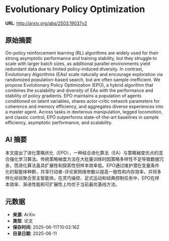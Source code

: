 # Evolutionary Policy Optimization

**URL**: http://arxiv.org/abs/2503.19037v2

## 原始摘要

On-policy reinforcement learning (RL) algorithms are widely used for their
strong asymptotic performance and training stability, but they struggle to
scale with larger batch sizes, as additional parallel environments yield
redundant data due to limited policy-induced diversity. In contrast,
Evolutionary Algorithms (EAs) scale naturally and encourage exploration via
randomized population-based search, but are often sample-inefficient. We
propose Evolutionary Policy Optimization (EPO), a hybrid algorithm that
combines the scalability and diversity of EAs with the performance and
stability of policy gradients. EPO maintains a population of agents conditioned
on latent variables, shares actor-critic network parameters for coherence and
memory efficiency, and aggregates diverse experiences into a master agent.
Across tasks in dexterous manipulation, legged locomotion, and classic control,
EPO outperforms state-of-the-art baselines in sample efficiency, asymptotic
performance, and scalability.


## AI 摘要

本文提出了进化策略优化（EPO），一种结合进化算法（EA）与策略梯度优点的混合强化学习算法。传统策略梯度方法在大批量训练时因策略多样性不足导致数据冗余，而进化算法虽具扩展性和探索性但样本效率低。EPO通过维护潜在变量条件化的智能体种群，共享行动者-评论家网络参数以提高一致性和内存效率，并将多样化经验聚合至主智能体。在灵巧操控、足式运动和经典控制任务中，EPO在样本效率、渐进性能和可扩展性上均优于当前最优基线方法。

## 元数据

- **来源**: ArXiv
- **类型**: 论文
- **保存时间**: 2025-06-11T10:02:16Z
- **目录日期**: 2025-06-11
